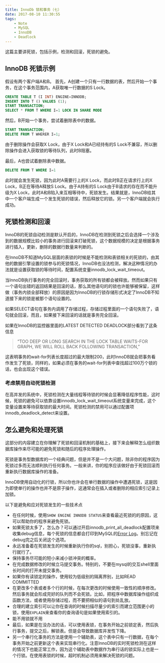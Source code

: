 ```yaml
---
title: InnoDb 锁和事务（七）
date: 2017-08-10 11:30:55
tags:
	- Note
	- MySQL
	- InnoDB
	- Deadlock
---
```


这篇主要讲死锁，包括示例，检测和回滚，死锁的避免。


## InnoDB 死锁示例
假设有两个客户端A和B。
首先，A创建一个只有一行数据的表，然后开始一个事务，在这个事务范围内，A获取唯一行数据的S Lock。
```SQL
CREATE TABLE T (I INT) ENGINE=INNODB;
INSERT INTO T () VALUES (1);
START TRANSACTION;
SELECT * FROM T WHERE I=1 LOCK IN SHARE MODE
```
然后，B开始一个事务，尝试着删除表中的数据。
```SQL
START TRANSACTION;
DELETE FROM T WHERER I=1;
```
由于删除操作会获取X Lock，由于X Lock和A已经持有的S Lock不兼容，所以删除操作会进入获取锁的等待队列，此时B阻塞。

最后，A也尝试着删除表中数据。
```SQL
DELETE FROM T WHERE I=1
```
此时就会发生死锁，因为此时A需要行上的X Lock，而此时B正在请求行上的X Lock，B正在等待A释放S Lock。由于A持有的S Lock由于B请求的存在而不能升级为X Lock，此时A和B陷入来互相等待中，死锁发生。结果就是，InnoDB给其中一个客户端生成一个发生死锁的错误，然后释放它的锁。另一个客户端就会执行成功。

## 死锁检测和回滚
InnoDB的死锁自动检测是默认开启的，InnoDB在检测到死锁之后会选择一个涉及到的数据规模比较小的事务进行回滚来打破死锁，这个数据规模的决定是根据事务进行插入，更新，删除的数据行数量来判断的。

在InnoDB不知道MySQL层面的表锁的时候是不能检测和表锁相关的死锁的，由其他的数据引擎设置的锁参与的死锁情况，InnoDB也没法检测，解决这种情况的办法就是设置获取锁的等待时间，配置系统变量innodb_lock_wait_timeout。

当InnoDB执行事务的完全回滚时，事务获取的所有锁都会被释放。然而如果只有一个语句出错的返回结果是回滚的话，那么其他语句的的锁也许能够被保留，这样做（事务内锁全部释放）的原因是因为InnoDB的行锁存储形式决定了InnoDB不知道接下来的锁是被那个语句设置的。

如果SELECT语句在事务内调用了存储过程，存储过程里面的一个语句失败了，语句就会回滚，而且，如果接下来回滚的话就是事务完全回滚。

如果在InnoDB的监控器里面的LATEST DETECTED DEADLOCK部分看到了这条信息
> “TOO DEEP OR LONG SEARCH IN THE LOCK TABLE WAITS-FOR GRAPH, WE WILL ROLL BACK FOLLOWING TRANSACTION,” 

这表明事务的wait-for列表长度超过的最大限制200，此时InnoDB就会把事务看作发生了死锁，同样的，如果必须在事务的wait-for列表中查找超过100万个锁的话，也会出现这个错误。

### 考虑禁用自动死锁检测
在高并发的系统中，死锁检测在大量线程等待锁的时候会显著降低程序性能，这时候，死锁的避免可以依靠设置innodb_lock_wait_timeout系统变量来完成，这个变量设置来等待获取锁的最大时间。死锁检测的禁用可以通过配置项innodb_deadlock_detect来设置。

## 怎么避免和处理死锁
这部分的内容建立在你理解了死锁和回滚机制的基础上，接下来会解释怎么组织数据库操作来尽可能的避免死锁和随后的程序处理操作。

死锁是事务型数据库的一个经典问题，但是并不是一个大问题，除非你的程序因为死锁过多而无法顺利执行任何事务。一般来讲，你的程序应该做好由于死锁回滚而重新执行数据库操作的准备。

InnoDB使用自动化的行锁，所以你也许会在单行数据的操作中遭遇死锁，这是因为即使单行的操作也并不是原子操作，这通常会在插入或者删除的相应索引记录上加锁。

以下是避免和应对死锁发生的一些技术点
- 在任何时候，使用`SHOW ENGINE INNODB STATUS`来查看最近死锁的的原因，这可以帮助你的程序来避免死锁。
- 如果死锁太多了，怎么办？可以通过开启innodb_print_all_deadlock配置项来收集debug信息，每个死锁的信息都会打印到MySQL的[Error Log](https://dev.mysql.com/doc/refman/5.7/en/glossary.html#glos_error_log)。别忘记在debug完之后关闭这个选项。
- 永远准备着在死锁发生的时候重新执行你的sql，别担心，死锁没事，重新执行就行了。
- 保持事务尽可能的短小来减小锁冲突的概率。
- 在完成数据修改的时候立马提交事务。特别的，不要在mysql的交互shell里面长时间的打开未提交事务。
- 如果你有读锁定的操作，使用较为低级别的隔离界别，比如READ COMMITTED
- 在更改多个表或者多个行的时候，在每次更改的时候使用一致性的顺序修改。然后事务就会形成完好的队列而不会死锁。比如，把程序中数据库操作组织成函数方法，或者使用存储过程，而不要把相似的语句到处乱放。
- 合理的建立索引可以让你在查询的时候扫描尽量少的索引而建立范围更小的锁，使用`EXPLAIN`来查看你的查询语句是如果使用索引的。
- 能不用锁就不用
- 最后，如果是在没办法的话，可以使用表锁，在事务开始之前锁定表，然后执行事务，提交之后，解锁表。但是会导致数据库并发性下降。
- 另一个串行化事务的方法是使用一个辅助表，这个表中只有一行数据，在每个事务开始之前更新这个表来实现串行化。注意InnoDB的实时死锁检测在这样的情况下也能正常工作，因为这个辅助表中数据作为串行话的锁实际上也是一个行锁。在使用表锁的时候，超时机制必须用来解决死锁的问题。
